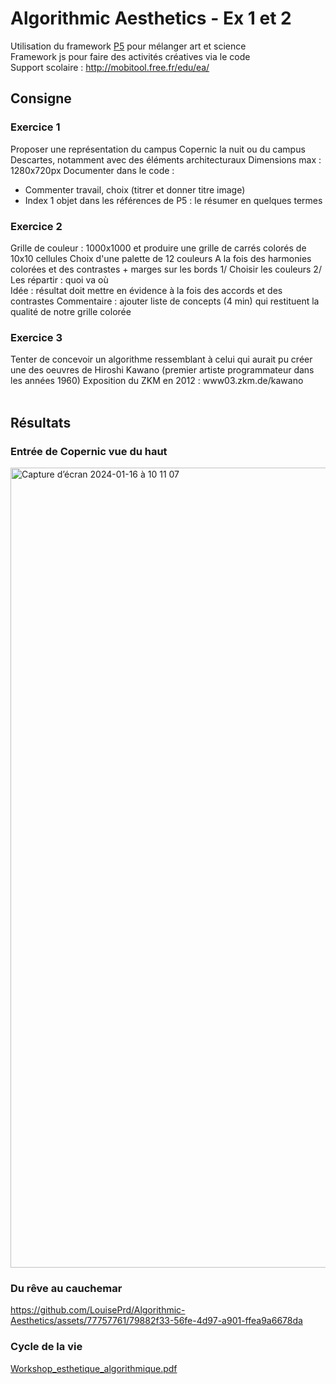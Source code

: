 # Algorithmic Aesthetics - Ex 1 et 2

Utilisation du framework  <a href="https://p5js.org/" target="_blank">P5</a> pour mélanger art et science <br>
Framework js pour faire des activités créatives via le code<br>
Support scolaire : http://mobitool.free.fr/edu/ea/

## Consigne

### Exercice 1
Proposer une représentation du campus Copernic la nuit ou du campus Descartes, notamment avec des éléments architecturaux
Dimensions max : 1280x720px
Documenter dans le code : 
- Commenter travail, choix (titrer et donner titre image)
- Index 1 objet dans les références de P5 : le résumer en quelques termes

### Exercice 2
Grille de couleur : 1000x1000 et produire une grille de carrés colorés de 10x10 cellules
Choix d'une palette de 12 couleurs
A la fois des harmonies colorées et des contrastes + marges sur les bords
1/ Choisir les couleurs
2/ Les répartir : quoi va où<br>
Idée : résultat doit mettre en évidence à la fois des accords et des contrastes
Commentaire : ajouter liste de concepts (4 min) qui restituent la qualité de notre grille colorée

### Exercice 3
Tenter de concevoir un algorithme ressemblant à celui qui aurait pu créer une des oeuvres de Hiroshi Kawano (premier artiste programmateur dans les années 1960)
Exposition du ZKM en 2012 : www03.zkm.de/kawano<br><br>

## Résultats
### Entrée de Copernic vue du haut
<img width="1280" alt="Capture d’écran 2024-01-16 à 10 11 07" src="https://github.com/LouisePrd/Algorithmic-Aesthetics-Ex1/assets/77757761/bd70aef8-ea08-47dc-8c0b-4fdbfe079bd0"><br>
### Du rêve au cauchemar
https://github.com/LouisePrd/Algorithmic-Aesthetics/assets/77757761/79882f33-56fe-4d97-a901-ffea9a6678da<br>
### Cycle de la vie
[Workshop_esthetique_algorithmique.pdf](https://github.com/LouisePrd/Algorithmic-Aesthetics/files/14896887/Workshop_esthetique_algorithmique.pdf)
